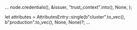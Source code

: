 ...
node.credentials(),
&issuer,
"trust_context".into(),
None,
);

let attributes = AttributesEntry::single(b"cluster".to_vec(), b"production".to_vec(), None, None)?;
...
